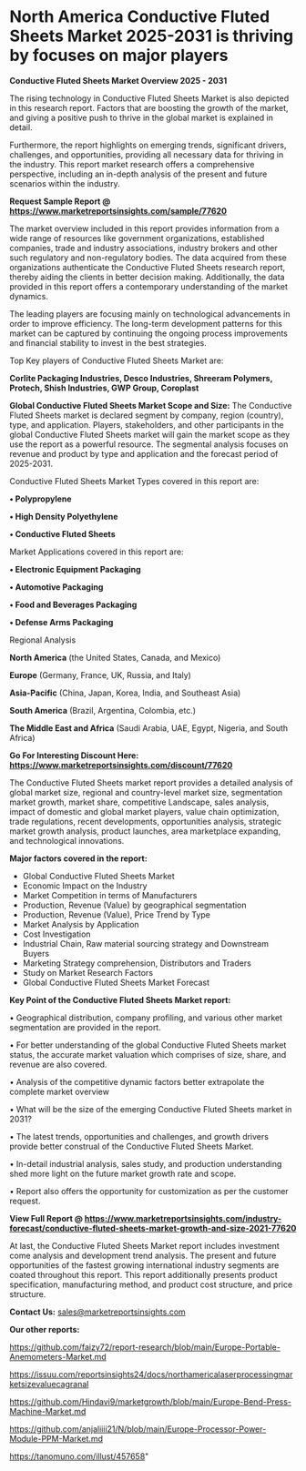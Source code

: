 # North America Conductive Fluted Sheets Market 2025-2031 is thriving by focuses on major players

<Strong> Conductive Fluted Sheets Market Overview 2025 - 2031</strong>

The rising technology in Conductive Fluted Sheets Market is also depicted in this research report. Factors that are boosting the growth of the market, and giving a positive push to thrive in the global market is explained in detail.

Furthermore, the report highlights on emerging trends, significant drivers, challenges, and opportunities, providing all necessary data for thriving in the industry. This report market research offers a comprehensive perspective, including an in-depth analysis of the present and future scenarios within the industry.

<strong>Request Sample Report @ <a href=https://www.marketreportsinsights.com/sample/77620>https://www.marketreportsinsights.com/sample/77620</a></strong>

The market overview included in this report provides information from a wide range of resources like government organizations, established companies, trade and industry associations, industry brokers and other such regulatory and non-regulatory bodies. The data acquired from these organizations authenticate the Conductive Fluted Sheets research report, thereby aiding the clients in better decision making. Additionally, the data provided in this report offers a contemporary understanding of the market dynamics.

The leading players are focusing mainly on technological advancements in order to improve efficiency. The long-term development patterns for this market can be captured by continuing the ongoing process improvements and financial stability to invest in the best strategies.

Top Key players of Conductive Fluted Sheets Market are:

<strong>Corlite Packaging Industries, Desco Industries, Shreeram Polymers, Protech, Shish Industries, GWP Group, Coroplast</strong>

<strong><b>Global Conductive Fluted Sheets Market Scope and Size:</b></strong>
The Conductive Fluted Sheets market is declared segment by company, region (country), type, and application. Players, stakeholders, and other participants in the global Conductive Fluted Sheets market will gain the market scope as they use the report as a powerful resource. The segmental analysis focuses on revenue and product by type and application and the forecast period of 2025-2031.

Conductive Fluted Sheets Market Types covered in this report are:

<strong>• Polypropylene

• High Density Polyethylene

• Conductive Fluted Sheets</strong>

Market Applications covered in this report are:

<strong>• Electronic Equipment Packaging

• Automotive Packaging

• Food and Beverages Packaging

• Defense Arms Packaging</strong> 

Regional Analysis

<strong>North America</strong> (the United States, Canada, and Mexico)

<strong>Europe</strong> (Germany, France, UK, Russia, and Italy)

<strong>Asia-Pacific</strong> (China, Japan, Korea, India, and Southeast Asia)

<strong>South America</strong> (Brazil, Argentina, Colombia, etc.)

<strong>The Middle East and Africa</strong> (Saudi Arabia, UAE, Egypt, Nigeria, and South Africa)

<strong>Go For Interesting Discount Here: <a href=https://www.marketreportsinsights.com/discount/77620>https://www.marketreportsinsights.com/discount/77620</a></strong>

The Conductive Fluted Sheets market report provides a detailed analysis of global market size, regional and country-level market size, segmentation market growth, market share, competitive Landscape, sales analysis, impact of domestic and global market players, value chain optimization, trade regulations, recent developments, opportunities analysis, strategic market growth analysis, product launches, area marketplace expanding, and technological innovations.

<strong><b>Major factors covered in the report:</b></strong>
<ul>
  <li>Global Conductive Fluted Sheets Market </li>
  <li>Economic Impact on the Industry</li>
  <li>Market Competition in terms of Manufacturers</li>
  <li>Production, Revenue (Value) by geographical segmentation</li>
  <li>Production, Revenue (Value), Price Trend by Type</li>
  <li>Market Analysis by Application</li>
  <li>Cost Investigation</li>
  <li>Industrial Chain, Raw material sourcing strategy and Downstream Buyers</li>
  <li>Marketing Strategy comprehension, Distributors and Traders</li>
  <li>Study on Market Research Factors</li>
  <li>Global Conductive Fluted Sheets Market Forecast</li>
</ul>

<strong><b>Key Point of the Conductive Fluted Sheets Market report:</b></strong>

• Geographical distribution, company profiling, and various other market segmentation are provided in the report.

• For better understanding of the global Conductive Fluted Sheets market status, the accurate market valuation which comprises of size, share, and revenue are also covered.

• Analysis of the competitive dynamic factors better extrapolate the complete market overview

• What will be the size of the emerging Conductive Fluted Sheets market in 2031?

• The latest trends, opportunities and challenges, and growth drivers provide better construal of the Conductive Fluted Sheets Market.

• In-detail industrial analysis, sales study, and production understanding shed more light on the future market growth rate and scope.

• Report also offers the opportunity for customization as per the customer request.

<strong><b>View Full Report @ <a href=https://www.marketreportsinsights.com/industry-forecast/conductive-fluted-sheets-market-growth-and-size-2021-77620>https://www.marketreportsinsights.com/industry-forecast/conductive-fluted-sheets-market-growth-and-size-2021-77620</a></b></strong>


At last, the Conductive Fluted Sheets Market report includes investment come analysis and development trend analysis. The present and future opportunities of the fastest growing international industry segments are coated throughout this report. This report additionally presents product specification, manufacturing method, and product cost structure, and price structure.

<strong>Contact Us:</strong>
sales@marketreportsinsights.com

<strong>Our other reports:</strong>

<a href=https://github.com/faizy72/report-research/blob/main/Europe-Portable-Anemometers-Market.md>https://github.com/faizy72/report-research/blob/main/Europe-Portable-Anemometers-Market.md</a>

<a href=https://issuu.com/reportsinsights24/docs/northamericalaserprocessingmarketsizevaluecagranal>https://issuu.com/reportsinsights24/docs/northamericalaserprocessingmarketsizevaluecagranal</a>

<a href=https://github.com/Hindavi9/marketgrowth/blob/main/Europe-Bend-Press-Machine-Market.md>https://github.com/Hindavi9/marketgrowth/blob/main/Europe-Bend-Press-Machine-Market.md</a>

<a href=https://github.com/anjaliiii21/N/blob/main/Europe-Processor-Power-Module-PPM-Market.md>https://github.com/anjaliiii21/N/blob/main/Europe-Processor-Power-Module-PPM-Market.md</a>

<a href=https://tanomuno.com/illust/457658>https://tanomuno.com/illust/457658</a>"
